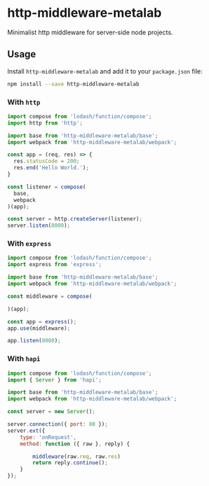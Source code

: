 # http-middleware-metalab

Minimalist http middleware for server-side node projects.

## Usage

Install `http-middleware-metalab` and add it to your `package.json` file:

```sh
npm install --save http-middleware-metalab
```

### With `http`

```javascript
import compose from 'lodash/function/compose';
import http from 'http';

import base from 'http-middleware-metalab/base';
import webpack from 'http-middleware-metalab/webpack';

const app = (req, res) => {
  res.statusCode = 200;
  res.end('Hello World.');
}

const listener = compose(
  base,
  webpack
)(app);

const server = http.createServer(listener);
server.listen(8080);
```

### With `express`


```javascript
import compose from 'lodash/function/compose';
import express from 'express';

import base from 'http-middleware-metalab/base';
import webpack from 'http-middleware-metalab/webpack';

const middleware = compose(

)(app);

const app = express();
app.use(middleware);

app.listen(8080);
```

### With `hapi`

```javascript
import compose from 'lodash/function/compose';
import { Server } from 'hapi';

import base from 'http-middleware-metalab/base';
import webpack from 'http-middleware-metalab/webpack';

const server = new Server();

server.connection({ port: 80 });
server.ext({
    type: 'onRequest',
    method: function ({ raw }, reply) {

        middleware(raw.req, raw.res)
        return reply.continue();
    }
});
```
